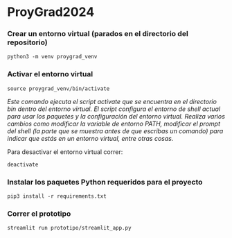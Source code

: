 # ProyGrad2024

### Crear un entorno virtual (parados en el directorio del repositorio)

```console
python3 -m venv proygrad_venv
```

### Activar el entorno virtual

```console
source proygrad_venv/bin/activate
```

*Este comando ejecuta el script activate que se encuentra en el directorio bin dentro del entorno virtual. El script configura el entorno de shell actual para usar los paquetes y la configuración del entorno virtual. Realiza varios cambios como modificar la variable de entorno PATH, modificar el prompt del shell (la parte que se muestra antes de que escribas un comando) para indicar que estás en un entorno virtual, entre otras cosas.*

Para desactivar el entorno virtual correr: 
```console
deactivate
```

### Instalar los paquetes Python requeridos para el proyecto

```console
pip3 install -r requirements.txt
```

### Correr el prototipo

```console
streamlit run prototipo/streamlit_app.py
```
